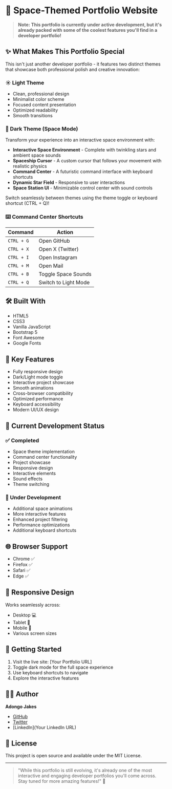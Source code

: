 # 🚀 Space-Themed Portfolio Website

> **Note: This portfolio is currently under active development, but it's already packed with some of the coolest features you'll find in a developer portfolio!**

## ✨ What Makes This Portfolio Special

This isn't just another developer portfolio - it features two distinct themes that showcase both professional polish and creative innovation:

### ☀️ Light Theme
- Clean, professional design
- Minimalist color scheme
- Focused content presentation
- Optimized readability
- Smooth transitions

### 🌌 Dark Theme (Space Mode)
Transform your experience into an interactive space environment with:
- **Interactive Space Environment** - Complete with twinkling stars and ambient space sounds
- **Spaceship Cursor** - A custom cursor that follows your movement with realistic physics
- **Command Center** - A futuristic command interface with keyboard shortcuts
- **Dynamic Star Field** - Responsive to user interactions
- **Space Station UI** - Minimizable control center with sound controls

Switch seamlessly between themes using the theme toggle or keyboard shortcut (CTRL + Q)!

### ⌨️ Command Center Shortcuts
| Command | Action |
|---------|--------|
| `CTRL + G` | Open GitHub |
| `CTRL + X` | Open X (Twitter) |
| `CTRL + I` | Open Instagram |
| `CTRL + M` | Open Mail |
| `CTRL + B` | Toggle Space Sounds |
| `CTRL + Q` | Switch to Light Mode |

## 🛠️ Built With
- HTML5
- CSS3
- Vanilla JavaScript
- Bootstrap 5
- Font Awesome
- Google Fonts

## 🎯 Key Features
- Fully responsive design
- Dark/Light mode toggle
- Interactive project showcase
- Smooth animations
- Cross-browser compatibility
- Optimized performance
- Keyboard accessibility
- Modern UI/UX design

## 🔄 Current Development Status

### ✅ Completed
- Space theme implementation
- Command center functionality
- Project showcase
- Responsive design
- Interactive elements
- Sound effects
- Theme switching

### 🚧 Under Development
- Additional space animations
- More interactive features
- Enhanced project filtering
- Performance optimizations
- Additional keyboard shortcuts

## 🌐 Browser Support
- Chrome ✅
- Firefox ✅
- Safari ✅
- Edge ✅

## 📱 Responsive Design
Works seamlessly across:
- Desktop 💻
- Tablet 📱
- Mobile 📱
- Various screen sizes

## 🚀 Getting Started
1. Visit the live site: [Your Portfolio URL]
2. Toggle dark mode for the full space experience
3. Use keyboard shortcuts to navigate
4. Explore the interactive features

## 👨‍💻 Author
**Adongo Jakes**
- [GitHub](https://github.com/Adong-o)
- [Twitter](https://twitter.com/AdongoJakes)
- [LinkedIn](Your LinkedIn URL)

## 📝 License
This project is open source and available under the MIT License.

---

> "While this portfolio is still evolving, it's already one of the most interactive and engaging developer portfolios you'll come across. Stay tuned for more amazing features!" 🌟
